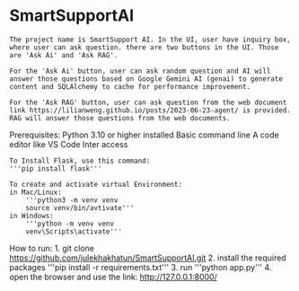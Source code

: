 # SmartSupportAI

    The project name is SmartSupport AI. In the UI, user have inquiry box, where user can ask question. there are two buttons in the UI. Those are 'Ask Ai' and 'Ask RAG'. 

    For the 'Ask Ai' button, user can ask random question and AI will answer those questions based on Google Gemini AI (genai) to generate content and SQLAlchemy to cache for performance improvement.

    For the 'Ask RAG' button, user can ask question from the web document link https://lilianweng.github.io/posts/2023-06-23-agent/ is provided. RAG will answer those questions from the web documents.



Prerequisites:
    Python 3.10 or higher installed
    Basic command line
    A code editor like VS Code
    Inter access

    To Install Flask, use this command:
    '''pip install flask'''

    To create and activate virtual Environment:
    in Mac/Linux:
        '''python3 -m venv venv
        source venv/bin/avtivate'''
    in Windows:
        '''python -m venv venv
        venv\Scripts\activate'''

How to run:
    1. git clone https://github.com/julekhakhatun/SmartSupportAI.git
    2. install the required packages
    '''pip install -r requirements.txt'''
    3. run '''python app.py'''
    4. open the browser and use the link: http://127.0.0.1:8000/


